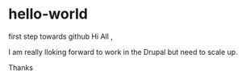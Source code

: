 # hello-world
first step towards github
Hi All ,

I am really lloking forward to work in the Drupal but need to scale up.

Thanks

